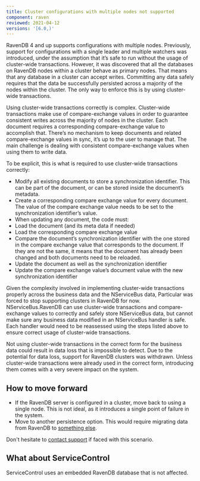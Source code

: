```yaml
---
title: Cluster configurations with multiple nodes not supported
component: raven
reviewed: 2021-04-12
versions: '[6.0,)'
---
```


RavenDB 4 and up supports configurations with multiple nodes. Previously, support for configurations with a single leader and multiple watchers was introduced, under the assumption that it’s safe to run without the usage of cluster-wide transactions. However, it was discovered that all the databases on RavenDB nodes within a cluster behave as primary nodes. That means that any database in a cluster can accept writes. Committing any data safely requires that the data be successfully persisted across a majority of the nodes within the cluster. The only way to enforce this is by using cluster-wide transactions.

Using cluster-wide transactions correctly is complex. Cluster-wide transactions make use of compare-exchange values in order to guarantee consistent writes across the majority of nodes in the cluster. Each document requires a corresponding compare-exchange value to accomplish that. There’s no mechanism to keep documents and related compare-exchange values in sync, it’s up to the user to manage that. The main challenge is dealing with consistent compare-exchange values when using them to write data.

To be explicit, this is what is required to use cluster-wide transactions correctly:
- Modify all existing documents to store a synchronization identifier. This can be part of the document, or can be stored inside the document’s metadata.
- Create a corresponding compare exchange value for every document. The value of the compare exchange value needs to be set to the synchronization identifier’s value.
- When updating any document, the code must:
- Load the document (and its meta data if needed)
- Load the corresponding compare exchange value
- Compare the document’s synchronization identifier with the one stored in the compare exchange value that corresponds to the document. If they are not the same, it means that the document has already been changed and both documents need to be reloaded.
- Update the document as well as the synchronization identifier
- Update the compare exchange value’s document value with the new synchronization identifier

Given the complexity involved in implementing cluster-wide transactions properly across the business data and the NServiceBus data, Particular was forced to stop supporting clusters in RavenDB for now. NServiceBus.RavenDB can use cluster-wide transactions and compare-exchange values to correctly and safely store NServiceBus data, but cannot make sure any business data modified in an NServiceBus handler is safe. Each handler would need to be reassessed using the steps listed above to ensure correct usage of cluster-wide transactions.

Not using cluster-wide transactions in the correct form for the business data could result in data loss that is impossible to detect. Due to the potential for data loss, support for RavenDB clusters was withdrawn. Unless cluster-wide transactions were already used in the correct form, introducing them comes with a very severe impact on the system.

## How to move forward

- If the RavenDB server is configured in a cluster, move back to using a single node. This is not ideal, as it introduces a single point of failure in the system.
- Move to another persistence option. This would require migrating data from RavenDB to [something else](/persistence).

Don't hesitate to [contact support](https://particular.net/support) if faced with this scenario.

## What about ServiceControl

ServiceControl uses an embedded RavenDB database that is not affected.
